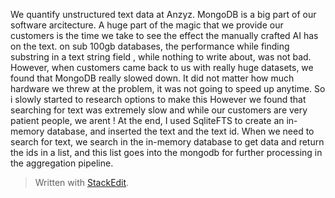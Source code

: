We quantify unstructured text data at Anzyz. 
MongoDB is a big part of our software arcitecture. A huge part of the magic that we provide our customers is the time we take to see the effect the manually crafted AI has on the text. on sub 100gb databases, the performance while finding substring in a text string field , while nothing to write about, was not bad. However, when customers came back to us with really huge datasets, we found that MongoDB really slowed down. It did not matter how much hardware we threw at the problem, it was not going to speed up anytime.
So i slowly started to research options to make this 
However we found that searching for text was extremely slow and while our customers are very patient people, we arent ! At the end, I used SqliteFTS to create an in-memory database, and inserted the text and the text id. When we need to search for text, we search in the in-memory database to get data and return the ids in a list, and this list goes into the mongodb for further processing in the aggregation pipeline.

> Written with [StackEdit](https://stackedit.io/).
<!--stackedit_data:
eyJoaXN0b3J5IjpbMTY4MTk5MjU5OCwyMDY2MjMwMjU5LC01Mj
I1MDg5OTAsMTczMTI4ODMxNywzMjY1ODgzOCwtMTk0MTIwNTIw
OSwtMzcyMTI0MTUxLDIyNTc5MDkyNiw3MzA5OTgxMTZdfQ==
-->